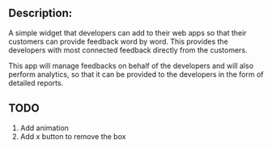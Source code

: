 Description:
---
A simple widget that developers can add to their web apps so that their customers can provide feedback word by word. This provides the developers with most connected feedback directly from the customers.

This app will manage feedbacks on behalf of the developers and will also perform analytics, so that it can be provided to the developers in the form of detailed reports.

TODO
---
1. Add animation
2. Add x button to remove the box